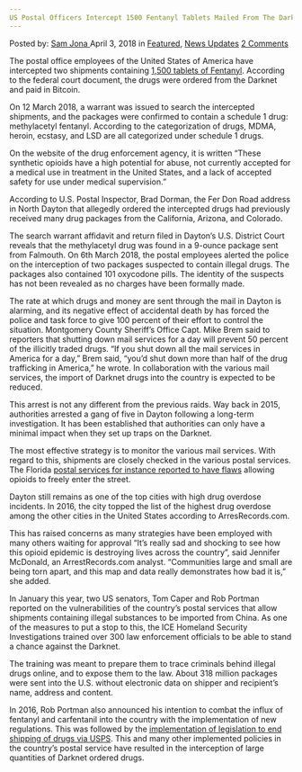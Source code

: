 ```yaml
---
US Postal Officers Intercept 1500 Fentanyl Tablets Mailed From The Darknet
---
```

<article class="post-listing post-25247 post type-post status-publish format-standard has-post-thumbnail hentry 
 tag-6388 tag-fentanyl tag-intercept tag-mailed tag-officers tag-postal tag-tablets">
<div class="post-inner">
<span>Posted by: <a href="https://www.deepdotweb.com/author/samjona/" title="">Sam Jona </a></span>
<span>April 3, 2018</span>
<span>in <a href="https://www.deepdotweb.com/category/deepdot-news/" rel="category tag">Featured</a>, <a href="https://www.deepdotweb.com/category/news-updates/" rel="category tag">News Updates</a></span>
<span><a href="https://www.deepdotweb.com/2018/04/03/us-postal-officers-intercept-1500-fentanyl-tablets-mailed-from-the-darknet/#comments">2 Comments</a></span>


<p>The postal office employees of the United States of America have intercepted two shipments containing <a href="https://www.daytondailynews.com/news/crime--law/dark-web-fentanyl-mailed-within-dayton-address-feds-say/EJEaRTvNx9GuNrOc3tAvjN/">1,500 tablets of Fentanyl</a>. According to the federal court document, the drugs were ordered from the Darknet and paid in Bitcoin.</p>
<p>On 12 March 2018, a warrant was issued to search the intercepted shipments, and the packages were confirmed to contain a schedule 1 drug: methylacetyl fentanyl. According to the categorization of drugs, MDMA, heroin, ecstasy, and LSD are all categorized under schedule 1 drugs.</p>
<p>On the website of the drug enforcement agency, it is written “These synthetic opioids have a high potential for abuse, not currently accepted for a medical use in treatment in the United States, and a lack of accepted safety for use under medical supervision.”</p>
<p>According to U.S. Postal Inspector, Brad Dorman, the Fer Don Road address in North Dayton that allegedly ordered the intercepted drugs had previously received many drug packages from the California, Arizona, and Colorado.</p>
<p><a id="post-25247-_gjdgxs"></a> The search warrant affidavit and return filed in Dayton’s U.S. District Court reveals that the methylacetyl drug was found in a 9-ounce package sent from Falmouth. On 6th March 2018, the postal employees alerted the police on the interception of two packages suspected to contain illegal drugs. The packages also contained 101 oxycodone pills. The identity of the suspects has not been revealed as no charges have been formally made.</p>
<p>The rate at which drugs and money are sent through the mail in Dayton is alarming, and its negative effect of accidental death by has forced the police and task force to give 100 percent of their effort to control the situation. Montgomery County Sheriff’s Office Capt. Mike Brem said to reporters that shutting down mail services for a day will prevent 50 percent of the illicitly traded drugs. “If you shut down all the mail services in America for a day,” Brem said, “you’d shut down more than half of the drug trafficking in America,” he wrote. In collaboration with the various mail services, the import of Darknet drugs into the country is expected to be reduced.</p>
<p>This arrest is not any different from the previous raids. Way back in 2015, authorities arrested a gang of five in Dayton following a long-term investigation. It has been established that authorities can only have a minimal impact when they set up traps on the Darknet.</p>
<p>The most effective strategy is to monitor the various mail services. With regard to this, shipments are closely checked in the various postal services. The Florida <a href="https://www.deepdotweb.com/2018/01/12/flaws-postal-services-allowing-opioids-florida/">postal services for instance reported to have flaws</a> allowing opioids to freely enter the street.</p>
<p>Dayton still remains as one of the top cities with high drug overdose incidents. In 2016, the city topped the list of the highest drug overdose among the other cities in the United States according to ArresRecords.com.</p>
<p>This has raised concerns as many strategies have been employed with many others waiting for approval “It’s really sad and shocking to see how this opioid epidemic is destroying lives across the country”, said Jennifer McDonald, an ArrestRecords.com analyst. “Communities large and small are being torn apart, and this map and data really demonstrates how bad it is,” she added.</p>
<p>In January this year, two US senators, Tom Caper and Rob Portman reported on the vulnerabilities of the country’s postal services that allow shipments containing illegal substances to be imported from China. As one of the measures to put a stop to this, the ICE Homeland Security Investigations trained over 300 law enforcement officials to be able to stand a chance against the Darknet.</p>
<p>The training was meant to prepare them to trace criminals behind illegal drugs online, and to expose them to the law. About 318 million packages were sent into the U.S. without electronic data on shipper and recipient&#8217;s name, address and content.</p>
<p>In 2016, Rob Portman also announced his intention to combat the influx of fentanyl and carfentanil into the country with the implementation of new regulations. This was followed by the <a href="https://www.deepdotweb.com/2016/10/04/authorities-push-legislation-aims-end-shipping-drugs-via-usps/">implementation of legislation to end shipping of drugs via USPS</a>. This and many other implemented policies in the country’s postal service have resulted in the interception of large quantities of Darknet ordered drugs.</p>
</div>
<span style="display:none"><a href="https://www.deepdotweb.com/tag/1500/" rel="tag">1500</a> <a href="https://www.deepdotweb.com/tag/darknet/" rel="tag">darknet</a> <a href="https://www.deepdotweb.com/tag/fentanyl/" rel="tag">fentanyl</a> <a href="https://www.deepdotweb.com/tag/intercept/" rel="tag">intercept</a> <a href="https://www.deepdotweb.com/tag/mailed/" rel="tag">mailed</a> <a href="https://www.deepdotweb.com/tag/officers/" rel="tag">officers</a> <a href="https://www.deepdotweb.com/tag/postal/" rel="tag">postal</a> <a href="https://www.deepdotweb.com/tag/tablets/" rel="tag">tablets</a></span> <span style="display:none" class="updated">2018-04-03<a href="https://www.deepdotweb.com/author/samjona/" title="Posts by Sam Jona" rel="author">Sam Jona</a></strong></div>
</div>
</article>

